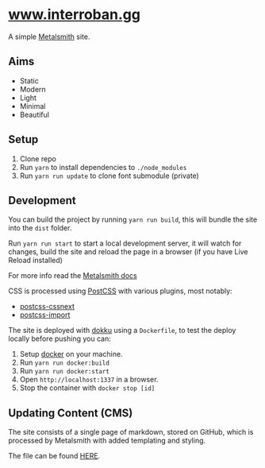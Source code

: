 # www.interroban.gg

A simple [Metalsmith][mdocs] site.

## Aims

- Static
- Modern
- Light
- Minimal
- Beautiful

## Setup

1. Clone repo
2. Run `yarn` to install dependencies to `./node_modules`
3. Run `yarn run update` to clone font submodule (private)

## Development

You can build the project by running `yarn run build`, this will
bundle the site into the `dist` folder.

Run `yarn run start` to start a local development server, it will
watch for changes, build the site and reload the page in
a browser (if you have Live Reload installed)

For more info read the [Metalsmith docs][mdocs]

CSS is processed using [PostCSS][postcss] with various plugins, most
notably:

- [postcss-cssnext][cssnext]
- [postcss-import][import]

The site is deployed with [dokku][dokku] using a `Dockerfile`, to test the deploy locally before pushing you can:

1. Setup [docker][docker] on your machine.
2. Run `yarn run docker:build`
3. Run `yarn run docker:start`
4. Open `http://localhost:1337` in a browser.
5. Stop the container with `docker stop [id]`

## Updating Content (CMS)

The site consists of a single page of markdown, stored on GitHub, which
is processed by Metalsmith with added templating and styling.

The file can be found [HERE][file].

[mdocs]: http://www.metalsmith.io
[postcss]: http://postcss.org
[cssnext]: http://cssnext.io
[import]: https://github.com/postcss/postcss-import
[file]: https://github.com/LkeMitchll/interroban.gg/blob/master/src/index.md
[dokku]: https://github.com/dokku/dokku
[docker]: https://www.docker.com
